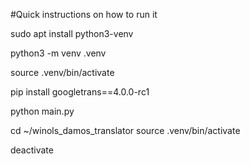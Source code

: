 #Quick instructions on how to run it 



sudo apt install python3-venv

python3 -m venv .venv

source .venv/bin/activate

pip install googletrans==4.0.0-rc1

python main.py




cd ~/winols_damos_translator
source .venv/bin/activate



deactivate
